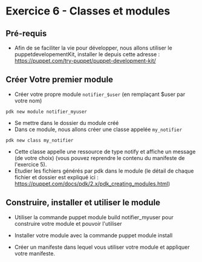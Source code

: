 # Exercice 6 - Classes et modules

## Pré-requis
* Afin de se faciliter la vie pour développer, nous allons utiliser  le puppetdevelopementKit, installer le depuis cette adresse : 
https://puppet.com/try-puppet/puppet-development-kit/


## Créer Votre premier module

* Créer votre propre module `notifier_$user` (en remplaçant $user par votre nom)
```
pdk new module notifier_myuser
```
* Se mettre dans le dossier du module créé
* Dans ce module, nous allons créer une classe appelée `my_notifier`
```
pdk new class my_notifier
```
* Cette classe appelle une ressource de type notify et affiche un message (de votre choix) (vous pouvez reprendre le contenu du manifeste de l'exercice 5).
* Etudier les fichiers générés par pdk dans le module (le détail de chaque fichier et dossier est expliqué ici : https://puppet.com/docs/pdk/2.x/pdk_creating_modules.html)

## Construire, installer et utiliser le module 

* Utiliser la commande puppet module build notifier_myuser pour construire votre module et pouvoir l'utiliser
* Installer votre module avec la commande puppet module install

* Créer un manifeste dans lequel vous utiliser votre module et appliquer votre manifeste.
